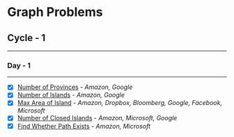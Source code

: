 ##

# Graph Problems

## Cycle - 1

---

### Day - 1

---

- [x] [Number of Provinces](https://leetcode.com/problems/number-of-provinces/description/) - <cite>Amazon, Google</cite>
- [x] [Number of Islands](https://leetcode.com/problems/number-of-islands/) - <cite>Amazon, Google</cite>
- [x] [Max Area of Island](https://leetcode.com/problems/max-area-of-island/) - <cite> Amazon, Dropbox, Bloomberg, Google, Facebook, Microsoft</cite>
- [x] [Number of Closed Islands](https://leetcode.com/problems/number-of-closed-islands/) - <cite> Amazon, Microsoft, Google </cite>
- [x] [Find Whether Path Exists](https://practice.geeksforgeeks.org/problems/find-whether-path-exist5238/1) - <cite>Amazon, Microsoft</cite>
